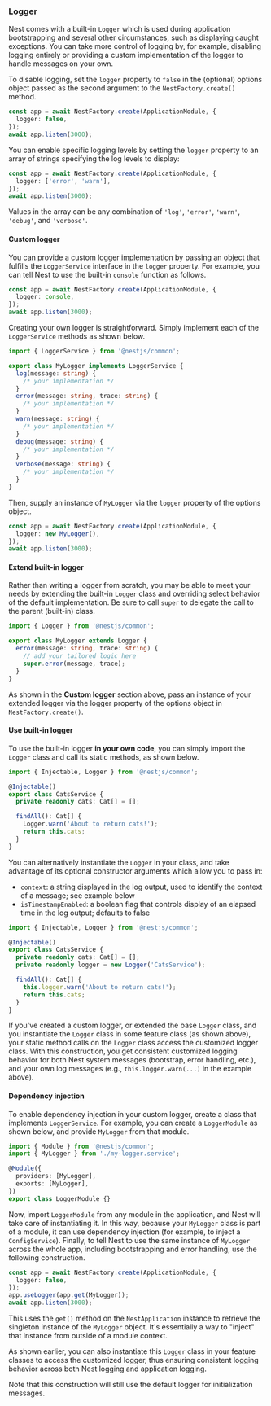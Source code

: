 ### Logger

Nest comes with a built-in `Logger` which is used during application bootstrapping and several other circumstances, such as displaying caught exceptions. You can take more control of logging by, for example, disabling logging entirely or providing a custom implementation of the logger to handle messages on your own.

To disable logging, set the `logger` property to `false` in the (optional) options object passed as the second argument to the `NestFactory.create()` method.

```typescript
const app = await NestFactory.create(ApplicationModule, {
  logger: false,
});
await app.listen(3000);
```

You can enable specific logging levels by setting the `logger` property to an array of strings specifying the log levels to display:

```typescript
const app = await NestFactory.create(ApplicationModule, {
  logger: ['error', 'warn'],
});
await app.listen(3000);
```

Values in the array can be any combination of `'log'`, `'error'`, `'warn'`, `'debug'`, and `'verbose'`.

#### Custom logger

You can provide a custom logger implementation by passing an object that fulfills the `LoggerService` interface in the `logger` property. For example, you can tell Nest to use the built-in `console` function as follows.

```typescript
const app = await NestFactory.create(ApplicationModule, {
  logger: console,
});
await app.listen(3000);
```

Creating your own logger is straightforward. Simply implement each of the `LoggerService` methods as shown below.

```typescript
import { LoggerService } from '@nestjs/common';

export class MyLogger implements LoggerService {
  log(message: string) {
    /* your implementation */
  }
  error(message: string, trace: string) {
    /* your implementation */
  }
  warn(message: string) {
    /* your implementation */
  }
  debug(message: string) {
    /* your implementation */
  }
  verbose(message: string) {
    /* your implementation */
  }
}
```

Then, supply an instance of `MyLogger` via the `logger` property of the options object.

```typescript
const app = await NestFactory.create(ApplicationModule, {
  logger: new MyLogger(),
});
await app.listen(3000);
```

#### Extend built-in logger

Rather than writing a logger from scratch, you may be able to meet your needs by extending the built-in `Logger` class and overriding select behavior of the default implementation. Be sure to call `super` to delegate the call to the parent (built-in) class.

```typescript
import { Logger } from '@nestjs/common';

export class MyLogger extends Logger {
  error(message: string, trace: string) {
    // add your tailored logic here
    super.error(message, trace);
  }
}
```

As shown in the **Custom logger** section above, pass an instance of your extended logger via the logger property of the options object in `NestFactory.create()`.

#### Use built-in logger

To use the built-in logger **in your own code**, you can simply import the `Logger` class and call its static methods, as shown below.

```typescript
import { Injectable, Logger } from '@nestjs/common';

@Injectable()
export class CatsService {
  private readonly cats: Cat[] = [];

  findAll(): Cat[] {
    Logger.warn('About to return cats!');
    return this.cats;
  }
}
```

You can alternatively instantiate the `Logger` in your class, and take advantage of its optional constructor arguments which allow you to pass in:

- `context`: a string displayed in the log output, used to identify the context of a message; see example below
- `isTimestampEnabled`: a boolean flag that controls display of an elapsed time in the log output; defaults to false

```typescript
import { Injectable, Logger } from '@nestjs/common';

@Injectable()
export class CatsService {
  private readonly cats: Cat[] = [];
  private readonly logger = new Logger('CatsService');

  findAll(): Cat[] {
    this.logger.warn('About to return cats!');
    return this.cats;
  }
}
```

If you've created a custom logger, or extended the base `Logger` class, and you instantiate the `Logger` class in some feature class (as shown above), your static method calls on the `Logger` class access the customized logger class. With this construction, you get consistent customized logging behavior for both Nest system messages (bootstrap, error handling, etc.), and your own log messages (e.g., `this.logger.warn(...)` in the example above).

#### Dependency injection

To enable dependency injection in your custom logger, create a class that implements `LoggerService`. For example, you can create a `LoggerModule` as shown below, and provide `MyLogger` from that module.

```typescript
import { Module } from '@nestjs/common';
import { MyLogger } from './my-logger.service';

@Module({
  providers: [MyLogger],
  exports: [MyLogger],
})
export class LoggerModule {}
```

Now, import `LoggerModule` from any module in the application, and Nest will take care of instantiating it. In this way, because your `MyLogger` class is part of a module, it can use dependency injection (for example, to inject a `ConfigService`). Finally, to tell Nest to use the same instance of `MyLogger` across the whole app, including bootstrapping and error handling, use the following construction.

```typescript
const app = await NestFactory.create(ApplicationModule, {
  logger: false,
});
app.useLogger(app.get(MyLogger));
await app.listen(3000);
```

This uses the `get()` method on the `NestApplication` instance to retrieve the singleton instance of the `MyLogger` object. It's essentially a way to "inject" that instance from outside of a module context.

As shown earlier, you can also instantiate this `Logger` class in your feature classes to access the customized logger, thus ensuring consistent logging behavior across both Nest logging and application logging.

Note that this construction will still use the default logger for initialization messages.
